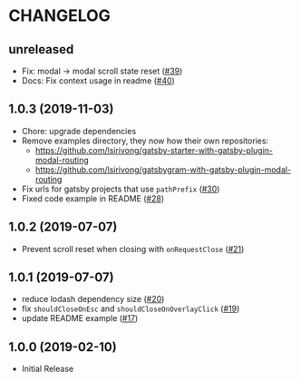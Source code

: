 # CHANGELOG

## unreleased

- Fix: modal -> modal scroll state reset ([#39](https://github.com/lsirivong/gatsby-plugin-modal-routing/pull/39))
- Docs: Fix context usage in readme ([#40](https://github.com/lsirivong/gatsby-plugin-modal-routing/pull/40))

## 1.0.3 (2019-11-03)

- Chore: upgrade dependencies
- Remove examples directory, they now how their own repositories:
  - https://github.com/lsirivong/gatsby-starter-with-gatsby-plugin-modal-routing
  - https://github.com/lsirivong/gatsbygram-with-gatsby-plugin-modal-routing
- Fix urls for gatsby projects that use `pathPrefix`  ([#30](https://github.com/lsirivong/gatsby-plugin-modal-routing/pull/30))
- Fixed code example in README ([#28](https://github.com/lsirivong/gatsby-plugin-modal-routing/pull/28))

## 1.0.2 (2019-07-07)

- Prevent scroll reset when closing with `onRequestClose` ([#21](https://github.com/lsirivong/gatsby-plugin-modal-routing/pull/21))

## 1.0.1 (2019-07-07)

- reduce lodash dependency size ([#20](https://github.com/lsirivong/gatsby-plugin-modal-routing/pull/20))
- fix `shouldCloseOnEsc` and `shouldCloseOnOverlayClick` ([#19](https://github.com/lsirivong/gatsby-plugin-modal-routing/pull/19))
- update README example ([#17](https://github.com/lsirivong/gatsby-plugin-modal-routing/pull/17))

## 1.0.0 (2019-02-10)

- Initial Release
